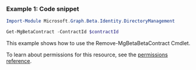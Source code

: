 ### Example 1: Code snippet

```powershellImport-Module Microsoft.Graph.Beta.Identity.DirectoryManagement

Get-MgBetaContract -ContractId $contractId
```
This example shows how to use the Remove-MgBetaBetaContract Cmdlet.
To learn about permissions for this resource, see the [permissions reference](/graph/permissions-reference).

